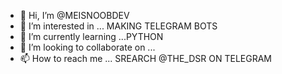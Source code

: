 - 👋 Hi, I’m @MEISNOOBDEV
- 👀 I’m interested in ... MAKING TELEGRAM BOTS
- 🌱 I’m currently learning ...PYTHON
- 💞️ I’m looking to collaborate on ...
- 📫 How to reach me ... SREARCH @THE_DSR ON TELEGRAM


